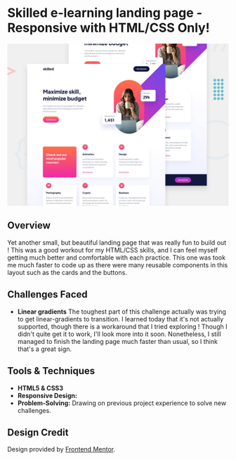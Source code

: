 # Skilled e-learning landing page - Responsive with HTML/CSS Only!

![DESIGN-IMG](preview.jpg)

## Overview

Yet another small, but beautiful landing page that was really fun to build out ! This was a good workout for my HTML/CSS skills, and I can feel myself getting much better and comfortable with each practice. This one was took me much faster to code up as there were many reusable components in this layout such as the cards and the buttons. 

## Challenges Faced

- **Linear gradients** 
  The toughest part of this challenge actually was trying to get linear-gradients to transition. I learned today that it's not actually supported, though there is a workaround that I tried exploring ! Though I didn't quite get it to work, I'll look more into it soon. Nonetheless, I still managed to finish the landing page much faster than usual, so I think that's a great sign.


## Tools & Techniques

- **HTML5 & CSS3**
- **Responsive Design:** 
- **Problem-Solving:** Drawing on previous project experience to solve new challenges.

## Design Credit

Design provided by [Frontend Mentor](https://www.frontendmentor.io/challenges/skilled-elearning-landing-page-S1ObDrZ8q).


